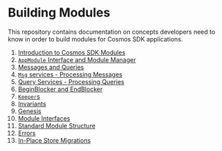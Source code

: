 <!--
order: false
parent:
  order: 5
-->

# Building Modules

This repository contains documentation on concepts developers need to know in order to build modules for Cosmos SDK applications.

1. [Introduction to Cosmos SDK Modules](./intro.md)
2. [`AppModule` Interface and Module Manager](./module-manager.md)
3. [Messages and Queries](./messages-and-queries.md)
4. [`Msg` services - Processing Messages](./msg-services.md)
5. [Query Services - Processing Queries](./query-services.md)
6. [BeginBlocker and EndBlocker](./beginblock-endblock.md)
7. [`Keeper`s](./keeper.md)
8. [Invariants](./invariants.md)
9. [Genesis](./genesis.md)
10. [Module Interfaces](./module-interfaces.md)
11. [Standard Module Structure](./structure.md)
12. [Errors](./errors.md)
13. [In-Place Store Migrations](./upgrade.md)
